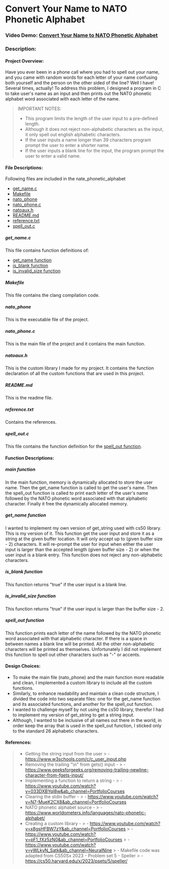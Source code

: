 # Convert Your Name to NATO Phonetic Alphabet

### Video Demo:  [Convert Your Name to NATO Phonetic Alphabet](https://youtu.be/OvkWn6Id9d4)
>
### Description:

#### Project Overview:
Have you ever been in a phone call where you had to spell out your name, and you came with random words for each letter of your name confusing both yourself and the person on the other sided of the line? Well I have! Several times, actually!
To address this problem, I designed a program in C to take user's name as an input and then prints out the NATO phonetic alphabet word associated with each letter of the name.

 > IMPORTANT NOTES:
>* This program limits the length of the user input to a pre-defined length.
>* Although it does not reject non-alphabetic characters as the input, it only spell out english alphabetic characters.
>* If the user inputs a name longer than 39 characters program prompt the user to enter a shorter name.
>* If the user inputs a blank line for the input, the program prompt the user to enter a valid name.

>
#### File Descriptions:
Following files are included in the nate_phonetic_alphabet
* [get_name.c](#get_namec)
* [Makefile](#makefile)
* [nato_phone](#nato_phone)
* [nato_phone.c](#nato_phonec)
* [natoaux.h](#natoauxh)
* [README.md](#readmemd)
* [reference.txt](#referencetxt)
* [spell_out.c](#spell_outc)

##### **get_name.c**

This file contains function definitions of:
- [get_name function](#get_name-function)
- [is_blank function](#is_blank-function)
- [is_invalid_size function](#is_invalid_size-function)

##### **Makefile**

This file contains the clang compilation code.

##### **nato_phone**

This is the executable file of the project.

##### **nato_phone.c**

This is the main file of the project and it contains the main function.

##### **natoaux.h**

This is the custom library I made for my project. It contains the function declaration of all the custom functions that are used in this project.

##### **README.md**

This is the readme file.

##### **reference.txt**

Contains the references.

##### **spell_out.c**

This file contains the function definition for the [spell_out function](#spell_out-function).

>
#### Function Descriptions:

##### **main function**

In the main function, memory is dynamically allocated to store the user name. Then the get_name function is called to get the user's name. Then the spell_out function is called to print each letter of the user's name followed by the NATO phonetic word associated with that alphabetic character. Finally it free the dynamically allocated memory.

##### **get_name function**

I wanted to implement my own version of get_string used with cs50 library. This is my version of it. This function get the user input and store it as a string at the given buffer location. It will only accept up to (given buffer size - 2) characters. It will re-prompt the user for input when either the user input is larger than the accepted length (given buffer size - 2) or when the user input is a blank entry. This function does not reject any non-alphabetic characters.

##### **is_blank function**

This function returns "true" if the user input is a blank line.

##### **is_invalid_size function**

This function returns "true" if the user input is larger than the buffer size - 2.

##### **spell_out function**

This function prints each letter of the name followed by the NATO phonetic word associated with that alphabetic character. If there is a space in between names a blank line will be printed. All the other non-alphabetic characters will be printed as themselves. Unfortunately I did not implement this function to spell out other characters such as "-" or accents.

>
#### Design Choices:

* To make the main file (nato_phone) and the main function more readable and clean, I implemented a custom library to include all the custom functions.
* Similarly, to enhance readability and maintain a clean code structure, I divided the code into two separate files: one for the get_name function and its associated functions, and another for the spell_out function.
* I wanted to challenge myself by not using the cs50 library, therefor I had to implement my version of get_string to get a string input.
* Although, I wanted to be inclusive of all names out there in the world, in order keep the array that is used in the spell_out function, I sticked only to the standard 26 alphabetic characters.



>
#### References:
>* Getting the string input from the user
    >   - https://www.w3schools.com/c/c_user_input.php
>* Removing the trailing "\n" from gets() input -
    >   - https://www.geeksforgeeks.org/removing-trailing-newline-character-from-fgets-input/
>* Implementing a function to return a string -
    >   - https://www.youtube.com/watch?v=033DXBYql8w&ab_channel=PortfolioCourses
>* Clearing the stdin buffer -
    >   - https://www.youtube.com/watch?v=N7-MueK2CX8&ab_channel=PortfolioCourses
>* NATO phonetic alphabet source -
    >   - https://www.worldometers.info/languages/nato-phonetic-alphabet/
>* Creating a custom library -
    >   - https://www.youtube.com/watch?v=x8gsHFBW7zY&ab_channel=PortfolioCourses
    >   - https://www.youtube.com/watch?v=pF1_fXz5zN0&ab_channel=PortfolioCourses
    >   - https://www.youtube.com/watch?v=yWLkyN_Satk&ab_channel=NeuralNine
    >   - Makefile code was adapted from CS50Sx 2023 - Problem set 5 - Speller
        >        - https://cs50.harvard.edu/x/2023/psets/5/speller/
